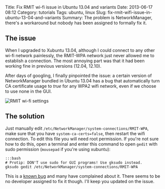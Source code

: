 Title: Fix RMIT wi-fi issue in Ubuntu 13.04 and variants
Date: 2013-06-17 08:12
Category: tutorials
Tags: ubuntu, linux
Slug: fix-rmit-wifi-issue-in-ubuntu-13-04-and-variants
Summary: The problem is NetworkManager, there's a workaround but nobody has been assigned to formally fix it.

## The issue

When I upgraded to Xubuntu 13.04, although I could connect to any other wi-fi network painlessly,
the RMIT-WPA network just never allowed me to establish a connection. The most annoying part was
that it had been working fine in previous versions (12.04, 12.10).

After days of googling, I finally pinpointed the issue: a certain version of NetworkManager
bundled in Ubuntu 13.04 has a bug that automatically turn CA certificate usage to *true* for any
WPA2 wifi network, even if we choose to use none in the GUI.

![RMIT wi-fi settings](/static/images/rmit_wifi.png)

## The solution

Just manually edit `/etc/NetworkManager/system-connections/RMIT-WPA`, make sure that you have
`system-ca-certs=false`, then restart the wifi connection. To edit this file you will need root
permission. If you're not sure how to do this, open a terminal and enter this command to open
`gedit` with sudo permission (`mousepad` if you're using xubuntu):

    :::bash
    # Protip: DON'T use sudo for GUI programs! Use gksudo instead.
    gksudo gedit /etc/NetworkManager/system-connections/RMIT-WPA

This is a [known bug](https://bugs.launchpad.net/ubuntu/+source/network-manager/+bug/1104476) and
many have complained about it. There seems to be no developer assigned to fix it though. I'll keep
you updated on the issue.
